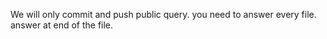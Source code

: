 We will only commit and push public query.
you need to answer every file. 
answer at end of the file.
